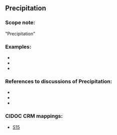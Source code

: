 
## Precipitation 

###  Scope note: 
"Precipitation" 

### Examples: 

* 
* 
* 

### References to discussions of Precipitation:

* 

* 

* 

### CIDOC CRM mappings: 


* [S15](http://www.ics.forth.gr/isl/CRMsci/S15_Observable_Entity)